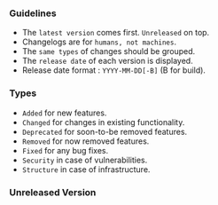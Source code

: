 ### Guidelines
- The `latest version` comes first. `Unreleased` on top.
- Changelogs are for `humans, not machines`.
- The `same types` of changes should be grouped.
- The `release date` of each version is displayed.
- Release date format : `YYYY-MM-DD[-B]` (B for build).

### Types
- `Added` for new features.
- `Changed` for changes in existing functionality.
- `Deprecated` for soon-to-be removed features.
- `Removed` for now removed features.
- `Fixed` for any bug fixes.
- `Security` in case of vulnerabilities.
- `Structure` in case of infrastructure.

### Unreleased Version

